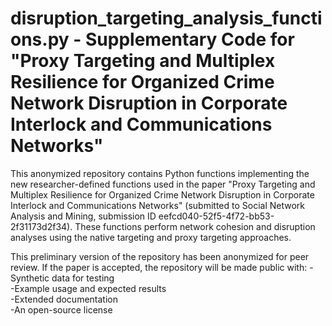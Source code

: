 # disruption_targeting_analysis_functions.py - Supplementary Code for "Proxy Targeting and Multiplex Resilience for Organized Crime Network Disruption in Corporate Interlock and Communications Networks"

This anonymized repository contains Python functions implementing the new researcher-defined functions used in the paper "Proxy Targeting and Multiplex Resilience for Organized Crime Network Disruption in Corporate Interlock and Communications Networks" (submitted to Social Network Analysis and Mining, submission ID eefcd040-52f5-4f72-bb53-2f31173d2f34). These functions perform network cohesion and disruption analyses using the native targeting and proxy targeting approaches.

This preliminary version of the repository has been anonymized for peer review. If the paper is accepted, the repository will be made public with:
-Synthetic data for testing<br>
-Example usage and expected results<br>
-Extended documentation<br>
-An open-source license
